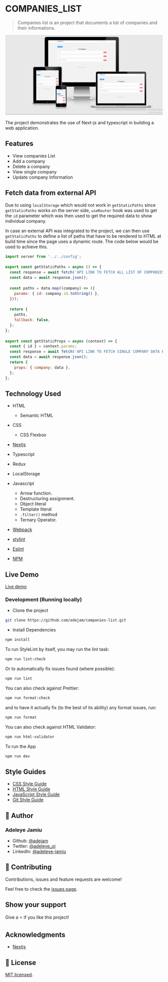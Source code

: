 # COMPANIES_LIST

> Companies list is an project that documents a list of companies and their informations.

![screenshot](./app_screenshot.png)

The project demonstrates the use of Next-js and typescript in building a web application.

## Features

- View companies List
- Add a company
- Delete a company
- View single company
- Update company Information

## Fetch data from external API

Due to using `localStorage` which would not work in `getStaticPaths` since `getStaticPaths` works on the server side, `useRouter` hook was used to get the `id` parameter which was then used to get the required data to show individual company.

In case an external API was integrated to the project, we can then use `getStaticPaths` to define a list of paths that have to be rendered to HTML at build time since the page uses a dynamic route. The code below would be used to achieve this.

```js
import server from '../../config';

export const getStaticPaths = async () => {
  const response = await fetch('API LINK TO FETCH ALL LIST OF COMPANIES');
  const data = await response.json();

  const paths = data.map((company) => ({
    params: { id: company.id.toString() },
  }));

  return {
    paths,
    fallback: false,
  };
};

export const getStaticProps = async (context) => {
  const { id } = context.params;
  const response = await fetch('API LINK TO FETCH SINGLE COMPANY DATA BASED ON ID PARAMETER');
  const data = await response.json();
  return {
    props: { company: data },
  };
};
```

## Technology Used

- HTML

  - Semantic HTML

- CSS

  - CSS Flexbox

- [Nextjs](https://nextjs.org/)

- Typescript

- Redux

- LocalStorage

- Javascript

  - Arrow function.
  - Destructuring assignment.
  - Object literal
  - Template literal
  - `.filter()` method
  - Ternary Operator.

- [Webpack](https://webpack.js.org/)

- [stylint](https://stylelint.io/)

- [Eslint](https://eslint.org/)

- [NPM](https://www.npmjs.com/)

## Live Demo

[Live demo](https://companies-list.vercel.app/)

### Development (Running locally)

- Clone the project

```bash
git clone https://github.com/adejam/companies-list.git

```

- Install Dependencies

```bash
npm install
```

To run StyleLint by itself, you may run the lint task:

```bash
npm run lint:check
```

Or to automatically fix issues found (where possible):

```bash
npm run lint
```

You can also check against Prettier:

```bash
npm run format:check
```

and to have it actually fix (to the best of its ability) any format issues, run:

```bash
npm run format
```

You can also check against HTML Validator:

```bash
npm run html-validator
```

To run the App

```bash
npm run dev
```

## Style Guides

- [CSS Style Guide](http://udacity.github.io/frontend-nanodegree-styleguide/css.html)
- [HTML Style Guide](http://udacity.github.io/frontend-nanodegree-styleguide/index.html)
- [JavaScript Style Guide](http://udacity.github.io/frontend-nanodegree-styleguide/javascript.html)
- [Git Style Guide](https://udacity.github.io/git-styleguide/)

## 👤 Author

### Adeleye Jamiu

- Github: [@adejam](http://github.com/adejam)
- Twitter: [@adeleye_oj](https://twitter.com/Adeleye_oj)
- LinkedIn: [@adeleye-jamiu](https://linkedin.com/in/adeleye-jamiu)

## 🤝 Contributing

Contributions, issues and feature requests are welcome!

Feel free to check the [issues page](../../issues).

## Show your support

Give a ⭐️ if you like this project!

## Acknowledgments

- [Nextjs](https://nextjs.org/)

## 📝 License

[MIT licensed](./LICENSE).
